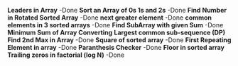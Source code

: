 **Leaders in Array** -Done
**Sort an Array of 0s 1s and 2s** -Done
**Find Number in Rotated Sorted Array** -Done
**next greater element** -Done
**common elements in 3 sorted arrays** -Done
**Find SubArray with given Sum** -Done
**Minimum Sum of Array Converting**
**Largest common sub-sequence (DP)**
**Find 2nd Max in Array** -Done
**Square of sorted array** -Done
**First Repeating Element in array** -Done
**Paranthesis Checker** -Done
**Floor in sorted array**
**Trailing zeros in factorial (log N)** -Done
